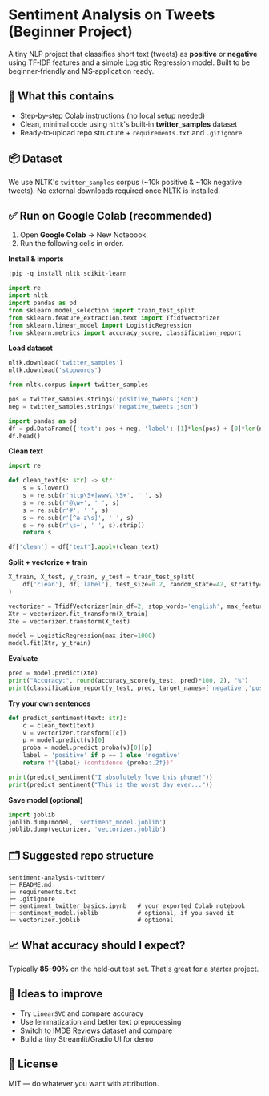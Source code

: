 # Sentiment Analysis on Tweets (Beginner Project)

A tiny NLP project that classifies short text (tweets) as **positive** or **negative** using TF‑IDF features and a simple Logistic Regression model. Built to be beginner‑friendly and MS‑application ready.

## 🚀 What this contains
- Step‑by‑step Colab instructions (no local setup needed)
- Clean, minimal code using `nltk`'s built‑in **twitter_samples** dataset
- Ready‑to‑upload repo structure + `requirements.txt` and `.gitignore`

## 📦 Dataset
We use NLTK's `twitter_samples` corpus (~10k positive & ~10k negative tweets). No external downloads required once NLTK is installed.

## ✅ Run on Google Colab (recommended)
1. Open **Google Colab** → New Notebook.
2. Run the following cells in order.

**Install & imports**
```python
!pip -q install nltk scikit-learn

import re
import nltk
import pandas as pd
from sklearn.model_selection import train_test_split
from sklearn.feature_extraction.text import TfidfVectorizer
from sklearn.linear_model import LogisticRegression
from sklearn.metrics import accuracy_score, classification_report
```

**Load dataset**
```python
nltk.download('twitter_samples')
nltk.download('stopwords')

from nltk.corpus import twitter_samples

pos = twitter_samples.strings('positive_tweets.json')
neg = twitter_samples.strings('negative_tweets.json')

import pandas as pd
df = pd.DataFrame({'text': pos + neg, 'label': [1]*len(pos) + [0]*len(neg)})
df.head()
```

**Clean text**
```python
import re

def clean_text(s: str) -> str:
    s = s.lower()
    s = re.sub(r'http\S+|www\.\S+', ' ', s)
    s = re.sub(r'@\w+', ' ', s)
    s = re.sub(r'#', ' ', s)
    s = re.sub(r'[^a-z\s]', ' ', s)
    s = re.sub(r'\s+', ' ', s).strip()
    return s

df['clean'] = df['text'].apply(clean_text)
```

**Split + vectorize + train**
```python
X_train, X_test, y_train, y_test = train_test_split(
    df['clean'], df['label'], test_size=0.2, random_state=42, stratify=df['label']
)

vectorizer = TfidfVectorizer(min_df=2, stop_words='english', max_features=10000, ngram_range=(1,2))
Xtr = vectorizer.fit_transform(X_train)
Xte = vectorizer.transform(X_test)

model = LogisticRegression(max_iter=1000)
model.fit(Xtr, y_train)
```

**Evaluate**
```python
pred = model.predict(Xte)
print("Accuracy:", round(accuracy_score(y_test, pred)*100, 2), "%")
print(classification_report(y_test, pred, target_names=['negative','positive']))
```

**Try your own sentences**
```python
def predict_sentiment(text: str):
    c = clean_text(text)
    v = vectorizer.transform([c])
    p = model.predict(v)[0]
    proba = model.predict_proba(v)[0][p]
    label = 'positive' if p == 1 else 'negative'
    return f"{label} (confidence {proba:.2f})"

print(predict_sentiment("I absolutely love this phone!"))
print(predict_sentiment("This is the worst day ever..."))
```

**Save model (optional)**
```python
import joblib
joblib.dump(model, 'sentiment_model.joblib')
joblib.dump(vectorizer, 'vectorizer.joblib')
```

## 🗂 Suggested repo structure
```
sentiment-analysis-twitter/
├─ README.md
├─ requirements.txt
├─ .gitignore
├─ sentiment_twitter_basics.ipynb   # your exported Colab notebook
├─ sentiment_model.joblib           # optional, if you saved it
└─ vectorizer.joblib                # optional
```

## 📈 What accuracy should I expect?
Typically **85–90%** on the held‑out test set. That's great for a starter project.

## 🧩 Ideas to improve
- Try `LinearSVC` and compare accuracy
- Use lemmatization and better text preprocessing
- Switch to IMDB Reviews dataset and compare
- Build a tiny Streamlit/Gradio UI for demo

## 📜 License
MIT — do whatever you want with attribution.
